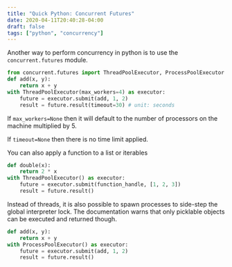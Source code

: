 ```yaml
---
title: "Quick Python: Concurrent Futures"
date: 2020-04-11T20:40:28-04:00
draft: false
tags: ["python", "concurrency"]
---
```


Another way to perform concurrency in python is to use the `concurrent.futures` module.

```python
from concurrent.futures import ThreadPoolExecutor, ProcessPoolExecutor
def add(x, y):
    return x + y
with ThreadPoolExecutor(max_workers=4) as executor:
    future = executor.submit(add, 1, 2)
    result = future.result(timeout=30) # unit: seconds
```

If `max_workers=None` then it will default to the number of processors on the machine multiplied by 5.

If `timeout=None` then there is no time limit applied.

You can also apply a function to a list or iterables

```python
def double(x):
    return 2 * x
with ThreadPoolExecutor() as executor:
    future = executor.submit(function_handle, [1, 2, 3])
    result = future.result()
```

Instead of threads, it is also possible to spawn processes to side-step the global interpreter lock. The documentation warns that only picklable objects can be executed and returned though.

```python
def add(x, y):
    return x + y
with ProcessPoolExecutor() as executor:
    future = executor.submit(add, 1, 2)
    result = future.result()
```

